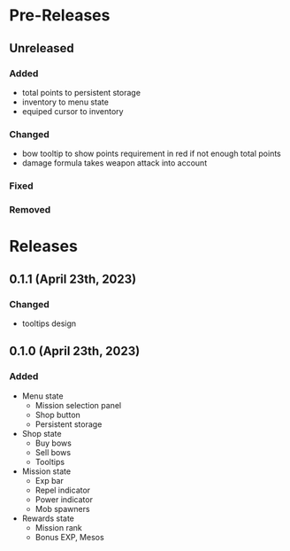 # Pre-Releases

## Unreleased

### Added

- total points to persistent storage
- inventory to menu state
- equiped cursor to inventory

### Changed

- bow tooltip to show points requirement in red if not enough total points
- damage formula takes weapon attack into account

### Fixed

### Removed

# Releases

## 0.1.1 (April 23th, 2023)

### Changed

- tooltips design

## 0.1.0 (April 23th, 2023)

### Added

- Menu state
  - Mission selection panel
  - Shop button
  - Persistent storage
- Shop state
  - Buy bows
  - Sell bows
  - Tooltips
- Mission state
  - Exp bar
  - Repel indicator
  - Power indicator
  - Mob spawners
- Rewards state
  - Mission rank
  - Bonus EXP, Mesos
